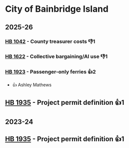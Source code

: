 # City of Bainbridge Island
## 2025-26

### [HB 1042](/bill/2025-26/hb/1042/) - County treasurer costs  👎1 

### [HB 1622](/bill/2025-26/hb/1622/) - Collective bargaining/AI use  👎1 

### [HB 1923](/bill/2025-26/hb/1923/) - Passenger-only ferries 👍2  
* 👍 Ashley Mathews

## [HB 1935](/bill/2025-26/hb/1935/) - Project permit definition 👍1  

## 2023-24

## [HB 1935](/bill/2023-24/hb/1935/) - Project permit definition 👍1  

